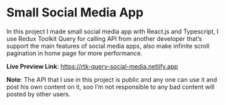 # Small Social Media App

In this project I made small social media app with React.js and Typescript, I use Redux Toolkit Query for calling API from another developer that’s support the main features of social media apps, also make
infinite scroll pagination in home page for more performance.

**Live Preview Link**: https://rtk-query-social-media.netlify.app

**Note**: The API that I use in this project is public and any one can use it and post his own content on it,
soo I’m not responsible to any bad content will posted by other users.
